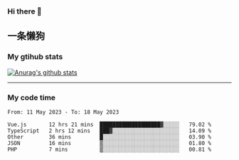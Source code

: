 ### Hi there 👋

## 一条懒狗
<!--
**kiss-me-quickly/kiss-me-quickly** is a ✨ _special_ ✨ repository because its `README.md` (this file) appears on your GitHub profile.

Here are some ideas to get you started:

- 🔭 I’m currently working on ...
- 🌱 I’m currently learning ...
- 👯 I’m looking to collaborate on ...
- 🤔 I’m looking for help with ...
- 💬 Ask me about ...
- 📫 How to reach me: ...
- 😄 Pronouns: ...
- ⚡ Fun fact: ...
-->


### My gtihub stats

[![Anurag's github stats](https://github-readme-stats.vercel.app/api?username=kiss-me-quickly)](https://github.com/anuraghazra/github-readme-stats)

***

### My code time

<!--START_SECTION:waka-->

```text
From: 11 May 2023 - To: 18 May 2023

Vue.js       12 hrs 21 mins  ███████████████████▓░░░░░   79.02 %
TypeScript   2 hrs 12 mins   ███▓░░░░░░░░░░░░░░░░░░░░░   14.09 %
Other        36 mins         █░░░░░░░░░░░░░░░░░░░░░░░░   03.90 %
JSON         16 mins         ▒░░░░░░░░░░░░░░░░░░░░░░░░   01.80 %
PHP          7 mins          ▒░░░░░░░░░░░░░░░░░░░░░░░░   00.81 %
```

<!--END_SECTION:waka-->
